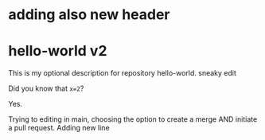 # adding also new header
# hello-world v2
This is my optional description for repository hello-world.
sneaky edit

Did you know that `x=2`?

Yes.

Trying to editing in main, choosing the option to create a merge AND initiate a pull request.
Adding new line
